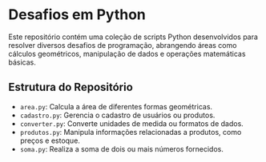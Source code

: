 # Desafios em Python

Este repositório contém uma coleção de scripts Python desenvolvidos para resolver diversos desafios de programação, abrangendo áreas como cálculos geométricos, manipulação de dados e operações matemáticas básicas.

## Estrutura do Repositório

- `area.py`: Calcula a área de diferentes formas geométricas.
- `cadastro.py`: Gerencia o cadastro de usuários ou produtos.
- `converter.py`: Converte unidades de medida ou formatos de dados.
- `produtos.py`: Manipula informações relacionadas a produtos, como preços e estoque.
- `soma.py`: Realiza a soma de dois ou mais números fornecidos.
